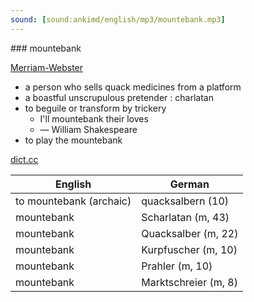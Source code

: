 ```yaml
---
sound: [sound:ankimd/english/mp3/mountebank.mp3]
---
```


\### mountebank

[Merriam-Webster](https://www.merriam-webster.com/dictionary/mountebank)

- a person who sells quack medicines from a platform
- a boastful unscrupulous pretender : charlatan
- to beguile or transform by trickery
    - I'll mountebank their loves
    - — William Shakespeare
- to play the mountebank

[dict.cc](https://www.dict.cc/mountebank)

| English        | German       |
| -------------- | ------------ |
| to mountebank (archaic) | quacksalbern (10) |
| mountebank | Scharlatan (m, 43) |
| mountebank | Quacksalber (m, 22) |
| mountebank | Kurpfuscher (m, 10) |
| mountebank | Prahler (m, 10) |
| mountebank | Marktschreier (m, 8) |
